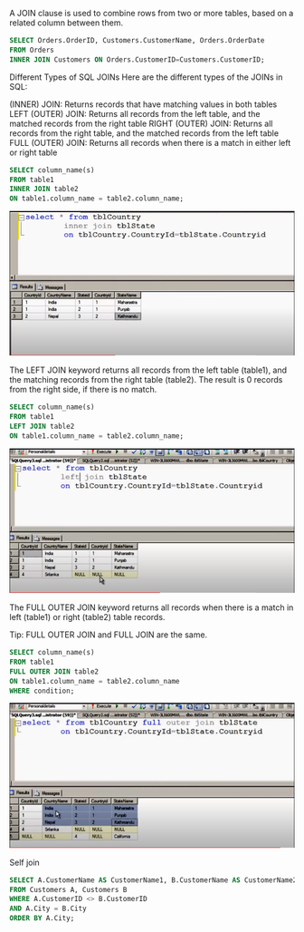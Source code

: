A JOIN clause is used to combine rows from two or more tables, based on a related column between them.

```SQL
SELECT Orders.OrderID, Customers.CustomerName, Orders.OrderDate
FROM Orders
INNER JOIN Customers ON Orders.CustomerID=Customers.CustomerID;
```
Different Types of SQL JOINs
Here are the different types of the JOINs in SQL:

(INNER) JOIN: Returns records that have matching values in both tables
LEFT (OUTER) JOIN: Returns all records from the left table, and the matched records from the right table
RIGHT (OUTER) JOIN: Returns all records from the right table, and the matched records from the left table
FULL (OUTER) JOIN: Returns all records when there is a match in either left or right table
```SQL
SELECT column_name(s)
FROM table1
INNER JOIN table2
ON table1.column_name = table2.column_name;
```
<img src="assets/innerjoin.png">

The LEFT JOIN keyword returns all records from the left table (table1), and the matching records from the right table (table2). The result is 0 records from the right side, if there is no match.
```SQL
SELECT column_name(s)
FROM table1
LEFT JOIN table2
ON table1.column_name = table2.column_name;
```
<img src="assets/leftjoin.png">

The FULL OUTER JOIN keyword returns all records when there is a match in left (table1) or right (table2) table records.

Tip: FULL OUTER JOIN and FULL JOIN are the same.
```SQL
SELECT column_name(s)
FROM table1
FULL OUTER JOIN table2
ON table1.column_name = table2.column_name
WHERE condition;
```
<img src="assets/fullouterjoin.png">

Self join
```SQL
SELECT A.CustomerName AS CustomerName1, B.CustomerName AS CustomerName2, A.City
FROM Customers A, Customers B
WHERE A.CustomerID <> B.CustomerID
AND A.City = B.City
ORDER BY A.City;
```
